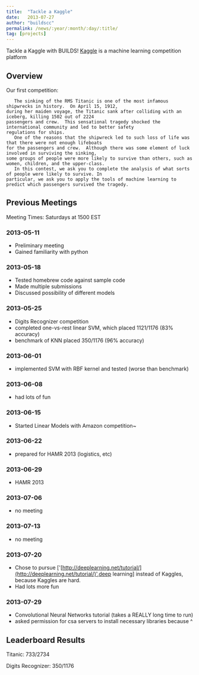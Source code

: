 ```yaml
---
title:  "Tackle a Kaggle"
date:   2013-07-27
author: "buildscc"
permalink: /news/:year/:month/:day/:title/
tag: [projects]
---
```


Tackle a Kaggle with BUILDS! [Kaggle](https://www.kaggle.com/about) is a machine learning competition platform

## Overview

Our first competition:

```
   The sinking of the RMS Titanic is one of the most infamous shipwrecks in history.  On April 15, 1912, 
during her maiden voyage, the Titanic sank after colliding with an iceberg, killing 1502 out of 2224 
passengers and crew.  This sensational tragedy shocked the international community and led to better safety 
regulations for ships.
   One of the reasons that the shipwreck led to such loss of life was that there were not enough lifeboats 
for the passengers and crew.  Although there was some element of luck involved in surviving the sinking, 
some groups of people were more likely to survive than others, such as women, children, and the upper-class.
   In this contest, we ask you to complete the analysis of what sorts of people were likely to survive. In
particular, we ask you to apply the tools of machine learning to predict which passengers survived the tragedy.
```

## Previous Meetings

Meeting Times: Saturdays at 1500 EST

### 2013-05-11
- Preliminary meeting
- Gained familiarity with python

### 2013-05-18
- Tested homebrew code against sample code
- Made multiple submissions
- Discussed possibility of different models

### 2013-05-25
- Digits Recognizer competition
- completed one-vs-rest linear SVM, which placed 1121/1176 (83% accuracy)
- benchmark of KNN placed 350/1176 (96% accuracy)

### 2013-06-01

- implemented SVM with RBF kernel and tested (worse than benchmark)

### 2013-06-08
- had lots of fun

### 2013-06-15
- Started Linear Models with Amazon competition~

### 2013-06-22
- prepared for HAMR 2013 (logistics, etc)

### 2013-06-29
- HAMR 2013

### 2013-07-06
- no meeting

### 2013-07-13
- no meeting

### 2013-07-20
- Chose to pursue ['[http://deeplearning.net/tutorial/](http://deeplearning.net/tutorial/)',deep learning] instead of Kaggles, because Kaggles are hard.
- Had lots more fun

### 2013-07-29
- Convolutional Neural Networks tutorial (takes a REALLY long time to run)
- asked permission for csa servers to install necessary libraries because ^

## Leaderboard Results

Titanic: 733/2734

Digits Recognizer: 350/1176